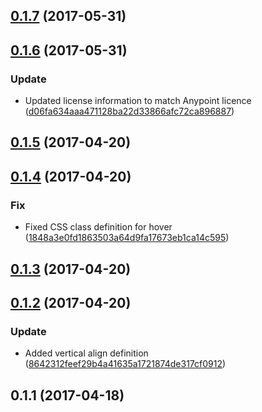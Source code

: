 <a name="0.1.7"></a>
## [0.1.7](https://github.com/advanced-rest-client/anypoint-checkbox/compare/0.1.6...v0.1.7) (2017-05-31)




<a name="0.1.6"></a>
## [0.1.6](https://github.com/advanced-rest-client/anypoint-checkbox/compare/0.1.5...v0.1.6) (2017-05-31)


### Update

* Updated license information to match Anypoint licence ([d06fa634aaa471128ba22d33866afc72ca896887](https://github.com/advanced-rest-client/anypoint-checkbox/commit/d06fa634aaa471128ba22d33866afc72ca896887))



<a name="0.1.5"></a>
## [0.1.5](https://github.com/advanced-rest-client/anypoint-checkbox/compare/0.1.4...v0.1.5) (2017-04-20)




<a name="0.1.4"></a>
## [0.1.4](https://github.com/advanced-rest-client/anypoint-checkbox/compare/0.1.3...v0.1.4) (2017-04-20)


### Fix

* Fixed CSS class definition for hover ([1848a3e0fd1863503a64d9fa17673eb1ca14c595](https://github.com/advanced-rest-client/anypoint-checkbox/commit/1848a3e0fd1863503a64d9fa17673eb1ca14c595))



<a name="0.1.3"></a>
## [0.1.3](https://github.com/advanced-rest-client/anypoint-checkbox/compare/0.1.2...v0.1.3) (2017-04-20)




<a name="0.1.2"></a>
## [0.1.2](https://github.com/advanced-rest-client/anypoint-checkbox/compare/0.1.1...v0.1.2) (2017-04-20)


### Update

* Added vertical align definition ([8642312feef29b4a41635a1721874de317cf0912](https://github.com/advanced-rest-client/anypoint-checkbox/commit/8642312feef29b4a41635a1721874de317cf0912))



<a name="0.1.1"></a>
## 0.1.1 (2017-04-18)




